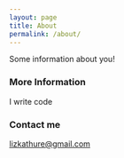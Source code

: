 ```yaml
---
layout: page
title: About
permalink: /about/
---
```


Some information about you!

### More Information

I write code 

### Contact me

[lizkathure@gmail.com](mailto:lizkathure@gmail.com)
